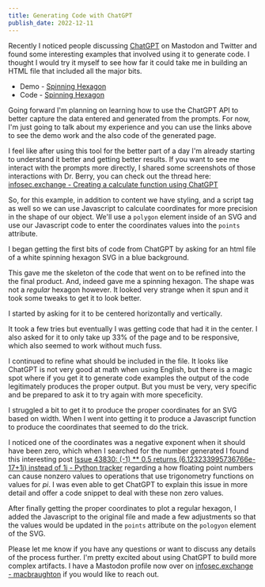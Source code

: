 ```yaml
---
title: Generating Code with ChatGPT
publish_date: 2022-12-11
---
```


Recently I noticed people discussing [ChatGPT](https://openai.com/blog/chatgpt/) on Mastodon and Twitter and found some interesting examples that involved using it to generate code. I thought I would try it myself to see how far it could take me in building an HTML file that included all the major bits. 

* Demo - [Spinning Hexagon](https://macbraughton.github.io/hexagon/)
* Code - [Spinning Hexagon](https://github.com/macbraughton/hexagon)

Going forward I'm planning on learning how to use the ChatGPT API to better capture the data entered and generated from the prompts. For now, I'm just going to talk about my experience and you can use the links above to see the demo work and the also code of the generated page.

I feel like after using this tool for the better part of a day I'm already starting to understand it better and getting better results. If you want to see me interact with the prompts more directly, I shared some screenshots of those interactions with Dr. Berry, you can check out the thread here: [infosec.exchange - Creating a calculate function using ChatGPT](https://infosec.exchange/@macbraughton/109496511540995380)

So, for this example, in addition to content we have styling, and a script tag as well so we can use Javascript to calculate coordinates for more precision in the shape of our object. We'll use a `polygon` element inside of an SVG and use our Javascript code to enter the coordinates values into the `points` attribute.

I began getting the first bits of code from ChatGPT by asking  for an html file of a white spinning hexagon SVG in a blue background.

This gave me the skeleton of the code that went on to be refined into the the final product. And, indeed gave me a spinning hexagon. The shape was not a *regular* hexagon however. It looked very strange when it spun and it took some tweaks to get it to look better.

I started by asking for it to be centered horizontally and vertically.

It took a few tries but eventually I was getting code that had it in the center. I also asked for it to only take up 33% of the page and to be responsive, which also seemed to work without much fuss.

I continued to refine what should be included in the file. It looks like ChatGPT is not very good at math when using English, but there is a magic spot where if you get it to generate code examples the output of the code legitimately produces the proper output. But you must be very, very specific and be prepared to ask it to try again with more speceficity.

I struggled a bit to get it to produce the proper coordinates for an SVG based on width. When I went into getting it to produce a Javascript function to produce the coordinates that seemed to do the trick.

I noticed one of the coordinates was a negative exponent when it should have been zero, which when I searched for the number generated I found this interesting post [Issue 43830: (-1) ** 0.5 returns (6.123233995736766e-17+1j) instead of 1j - Python tracker](https://1hx.ca/36t) regarding a how floating point numbers can cause nonzero values to operations that use trigonometry functions on values for *pi*. I was even able to get ChatGPT to explain this issue in more detail and offer a code snippet to deal with these non zero values.

After finally getting the proper coordinates to plot a regular hexagon, I added the Javascript to the original file and made a few adjustments so that the values would be updated in the `points` attribute on the `pologyon` element of the SVG.

Please let me know if you have any questions or want to discuss any details of the process further. I'm pretty excited about using ChatGPT to build more complex artifacts. I have a Mastodon profile now over on [infosec.exchange - macbraughton](https://infosec.exchange) if you would like to reach out.